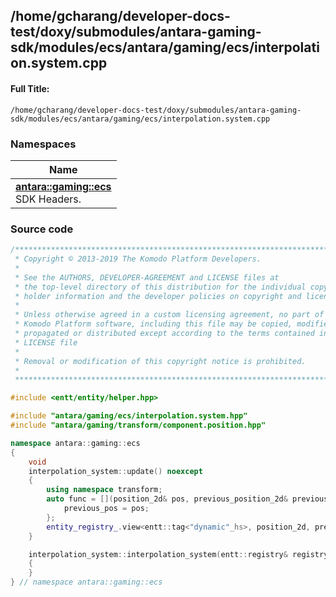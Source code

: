 

## /home/gcharang/developer-docs-test/doxy/submodules/antara-gaming-sdk/modules/ecs/antara/gaming/ecs/interpolation.system.cpp

#### Full Title:
```
/home/gcharang/developer-docs-test/doxy/submodules/antara-gaming-sdk/modules/ecs/antara/gaming/ecs/interpolation.system.cpp
```







### Namespaces

| Name           |
| -------------- |
| **[antara::gaming::ecs](Namespaces/namespaceantara_1_1gaming_1_1ecs.md)** <br>SDK Headers.  |
















### Source code

```cpp
/******************************************************************************
 * Copyright © 2013-2019 The Komodo Platform Developers.                      *
 *                                                                            *
 * See the AUTHORS, DEVELOPER-AGREEMENT and LICENSE files at                  *
 * the top-level directory of this distribution for the individual copyright  *
 * holder information and the developer policies on copyright and licensing.  *
 *                                                                            *
 * Unless otherwise agreed in a custom licensing agreement, no part of the    *
 * Komodo Platform software, including this file may be copied, modified,     *
 * propagated or distributed except according to the terms contained in the   *
 * LICENSE file                                                               *
 *                                                                            *
 * Removal or modification of this copyright notice is prohibited.            *
 *                                                                            *
 ******************************************************************************/

#include <entt/entity/helper.hpp> 

#include "antara/gaming/ecs/interpolation.system.hpp"
#include "antara/gaming/transform/component.position.hpp" 

namespace antara::gaming::ecs
{
    void
    interpolation_system::update() noexcept
    {
        using namespace transform;
        auto func = [](position_2d& pos, previous_position_2d& previous_pos) {
            previous_pos = pos;
        };
        entity_registry_.view<entt::tag<"dynamic"_hs>, position_2d, previous_position_2d>().less(func);
    }

    interpolation_system::interpolation_system(entt::registry& registry) noexcept : system(registry)
    {
    }
} // namespace antara::gaming::ecs
```




